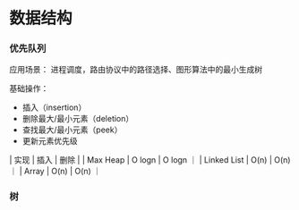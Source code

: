 # 数据结构

### 优先队列

应用场景： 进程调度，路由协议中的路径选择、图形算法中的最小生成树

基础操作：
- 插入（insertion）
- 删除最大/最小元素（deletion）
- 查找最大/最小元素（peek）
- 更新元素优先级

| 实现    | 插入 | 删除 |
| Max Heap | O logn | O logn ｜
|  Linked List  | O(n)    | O(n) ｜
| Array |  O(n)     |  O(n) ｜


### 树


